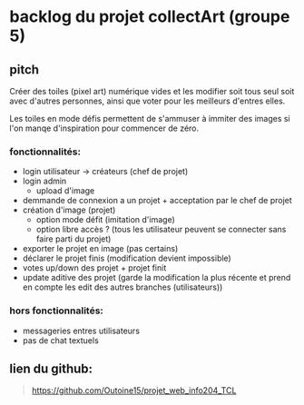 # backlog du projet collectArt (groupe 5)
## pitch
Créer des toiles (pixel art) numérique vides et les modifier soit tous seul soit avec d'autres personnes, ainsi que voter pour les meilleurs d'entres elles.

Les toiles en mode défis permettent de s'ammuser à immiter des images si l'on manqe d'inspiration pour commencer de zéro.


### fonctionnalités:
- login utilisateur -> créateurs (chef de projet)
- login admin
    - upload d'image
- demmande de connexion a un projet + acceptation par le chef de projet
- création d'image (projet)
    - option mode défit (imitation d'image)
    - option libre accès ? (tous les utilisateur peuvent se connecter sans faire parti du projet)
- exporter le projet en image (pas certains)
- déclarer le projet finis (modification devient impossible)
- votes up/down des projet + projet finit
- update aditive des projet (garde la modification la plus récente et prend en compte les edit des autres branches (utilisateurs))



### hors fonctionnalités:
- messageries entres utilisateurs
- pas de chat textuels

## lien du github:
> https://github.com/Outoine15/projet_web_info204_TCL
